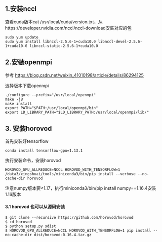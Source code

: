 ## 1.安装nccl

查看cuda版本cat /usr/local/cuda/version.txt，从https://developer.nvidia.com/nccl/nccl-download安装对应的包

```shell
sudo yum update
sudo yum install libnccl-2.5.6-1+cuda10.0 libnccl-devel-2.5.6-1+cuda10.0 libnccl-static-2.5.6-1+cuda10.0
```

## 2.安装openmpi

参考 https://blog.csdn.net/weixin_41010198/article/details/86294125

选择版本下载openmpi


```shell
./configure --prefix="/usr/local/openmpi"
make -j8
make install
export PATH="$PATH:/usr/local/openmpi/bin"
export LD_LIBRARY_PATH="$LD_LIBRARY_PATH:/usr/local/openmpi/lib/"
```

## 3. 安装horovod

首先安装好tensorflow

`conda install tensorflow-gpu=1.13.1`

执行安装命令，安装horovod

`HOROVOD_GPU_ALLREDUCE=NCCL HOROVOD_WITH_TENSORFLOW=1 /data3/xingshuai/tools/miniconda3/bin/pip install --verbose --no-cache-dir horovod`

注意numpy版本要<1.17，执行miniconda3/bin/pip install numpy==1.16.4安装1.16版本

#### 3.1 horovod 也可以从源码安装

```shell
$ git clone --recursive https://github.com/horovod/horovod
$ cd horovod
$ python setup.py sdist
$ HOROVOD_GPU_ALLREDUCE=NCCL HOROVOD_WITH_TENSORFLOW=1 pip install --no-cache-dir dist/horovod-0.16.4.tar.gz
```